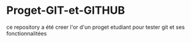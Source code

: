 # Proget-GIT-et-GITHUB
ce repository a été creer l'or d'un proget etudiant pour tester git et ses fonctionnalitées
